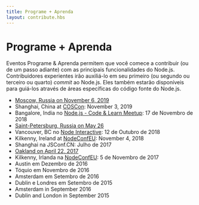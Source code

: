 ```yaml
---
title: Programe + Aprenda
layout: contribute.hbs
---
```


# Programe + Aprenda

Eventos Programe & Aprenda permitem que você comece a contribuir (ou de um passo adiante) com as principais funcionalidades do Node.js. Contribuidores experientes irão auxiliá-lo em seu primeiro (ou segundo ou terceiro ou quarto) _commit_ ao Node.js. Eles também estarão disponíveis para guiá-los através de áreas específicas do código fonte do Node.js.

* [Moscow, Russia on November 6, 2019](https://medium.com/piterjs/announcement-node-js-code-learn-in-moscow-fd997241c77)
* Shanghai, China at [COSCon](https://bagevent.com/event/5744455): November 3, 2019
* Bangalore, India no [Node.js - Code & Learn Meetup](https://www.meetup.com/Polyglot-Languages-Runtimes-Java-JVM-nodejs-Swift/events/256057028/): 17 de Novembro de 2018
* [Saint-Petersburg, Russia on May 26](https://medium.com/piterjs/code-learn-ce20d330530f)
* Vancouver, BC no [Node Interactive](https://events.linuxfoundation.org/events/node-js-interactive-2018/): 12 de Outubro de 2018
* Kilkenny, Ireland at [NodeConfEU](https://www.nodeconf.eu/): November 4, 2018
* Shanghai na JSConf.CN: Julho de 2017
* [Oakland on April 22, 2017](https://medium.com/the-node-js-collection/code-learn-learn-how-to-contribute-to-node-js-core-8a2dbdf9be45)
* Kilkenny, Irlanda na [NodeConfEU](http://www.nodeconf.eu/): 5 de Novembro de 2017
* Austin em Dezembro de 2016
* Tóquio em Novembro de 2016
* Amsterdam em Setembro de 2016
* Dublin e Londres em Setembro de 2015
* Amsterdam in September 2016
* Dublin and London in September 2015
